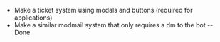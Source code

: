 - Make a ticket system using modals and buttons (required for applications)
- Make a similar modmail system that only requires a dm to the bot -- Done